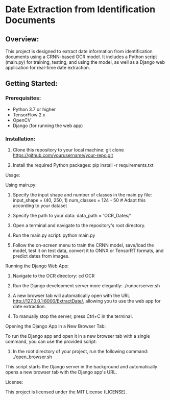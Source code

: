 # Date Extraction from Identification Documents

## Overview:

This project is designed to extract date information from identification documents using a CRNN-based OCR model. It includes a Python script (main.py) for training, testing, and using the model, as well as a Django web application for real-time date extraction.

## Getting Started:

### Prerequisites:
- Python 3.7 or higher
- TensorFlow 2.x
- OpenCV
- Django (for running the web app)

### Installation:

1. Clone this repository to your local machine:
   git clone https://github.com/yourusername/your-repo.git

2. Install the required Python packages:
   pip install -r requirements.txt

Usage:

Using main.py:

1. Specify the input shape and number of classes in the main.py file:
   input_shape = (40, 250, 1)
   num_classes = 124 - 50  # Adapt this according to your dataset

2. Specify the path to your data:
   data_path = 'OCR_Dates/'

3. Open a terminal and navigate to the repository's root directory.

4. Run the main.py script:
   python main.py

5. Follow the on-screen menu to train the CRNN model, save/load the model, test it on test data, convert it to ONNX or TensorRT formats, and predict dates from images.

Running the Django Web App:

1. Navigate to the OCR directory:
   cd OCR

2. Run the Django development server more elegantly:
   ./runocrserver.sh

3. A new browser tab will automatically open with the URL http://127.0.0.1:8000/ExtractDate/, allowing you to use the web app for date extraction.

4. To manually stop the server, press Ctrl+C in the terminal.

Opening the Django App in a New Browser Tab:

To run the Django app and open it in a new browser tab with a single command, you can use the provided script:

1. In the root directory of your project, run the following command:
   ./open_browser.sh

This script starts the Django server in the background and automatically opens a new browser tab with the Django app's URL.

License:

This project is licensed under the MIT License (LICENSE).
